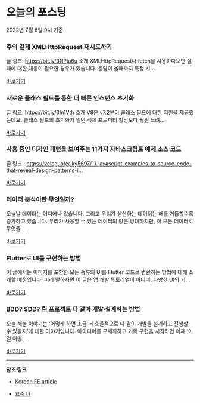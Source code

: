 # 오늘의 포스팅 
2022년 7월 8일 9시 기준 

###  주의 깊게 XMLHttpRequest 재시도하기 

 글 링크: https://bit.ly/3NPju6u 소개 XMLHttpRequest나 fetch을 사용하다보면 실패에 대한 대응이 필요한 경우가 있습니다. 응답이 올때까지 특정 시... 

 [바로가기](https://kofearticle.substack.com/p/korean-fe-article-xmlhttprequest) 

###  새로운 클래스 필드를 통한 더 빠른 인스턴스 초기화 

 글 링크: https://bit.ly/3In1Vth 소개 V8은 v7.2부터 클래스 필드에 대한 지원을 제공했는데요. 클래스 필드의 초기화가 일반 객체 프로퍼티 할당보다 훨씬 느려... 

 [바로가기](https://kofearticle.substack.com/p/korean-fe-article--7e2) 

###  사용 중인 디자인 패턴을 보여주는 11가지 자바스크립트 예제 소스 코드 

 글 링크 : https://velog.io/@lky5697/11-javascript-examples-to-source-code-that-reveal-design-patterns-i... 

 [바로가기](https://kofearticle.substack.com/p/korean-fe-article-11-) 

### 데이터 분석이란 무엇일까? 

 오늘날 데이터는 어디에나 있습니다. 그리고 우리가 생산하는 데이터는 해를 거듭할수록 증가하고 있습니다. 우리가 사용할 수 있는 데이터의 양은 방대하지만, 이 모든 데이터로 무엇을 ... 

 [바로가기](https://yozm.wishket.com/magazine/detail/1567/) 

### Flutter로 UI를 구현하는 방법 

 이 글에서는 이미지를 포함한 모든 종류의 UI를 Flutter 코드로 변환하는 방법에 대해 소개할 예정입니다. 미리 말하자면 이 글은 앱 개발 튜토리얼이 아니며, 다양한 UI의 기... 

 [바로가기](https://yozm.wishket.com/magazine/detail/1566/) 

### BDD? SDD? 팀 프로젝트 다 같이 개발∙설계하는 방법 

 오늘 해볼 이야기는 ‘어떻게 하면 조금 더 효율적으로 다 같이 개발을 설계하고 진행할 수 있을지’에 대한 이야기입니다. 아이디어를 구체화하고 기획 구현을 시작하면 이제 ‘이걸 어떻... 

 [바로가기](https://yozm.wishket.com/magazine/detail/1565/) 

---

**참조 링크**

- [Korean FE article](https://kofearticle.substack.com) 

- [요즘 IT](https://yozm.wishket.com/magazine) 

